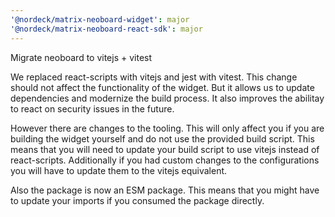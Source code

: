 ```yaml
---
'@nordeck/matrix-neoboard-widget': major
'@nordeck/matrix-neoboard-react-sdk': major
---
```


Migrate neoboard to vitejs + vitest

We replaced react-scripts with vitejs and jest with vitest. This change should not affect the functionality of the widget.
But it allows us to update dependencies and modernize the build process. It also improves the abilitay to react on security issues in the future.

However there are changes to the tooling. This will only affect you if you are building the widget yourself and do not use the provided build script.
This means that you will need to update your build script to use vitejs instead of react-scripts. Additionally if you had custom changes to the configurations you will have to update them to the vitejs equivalent.

Also the package is now an ESM package. This means that you might have to update your imports if you consumed the package directly.
